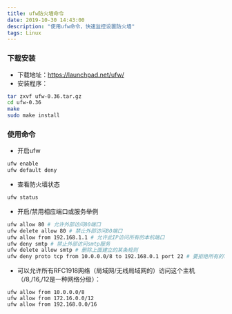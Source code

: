 ```yaml
---
title: ufw防火墙命令
date: 2019-10-30 14:43:00
description: "使用ufw命令，快速监控设置防火墙"
tags: Linux
---
```


### 下载安装
* 下载地址：https://launchpad.net/ufw/
* 安装程序：
```sh
tar zxvf ufw-0.36.tar.gz
cd ufw-0.36
make
sudo make install
```

###  使用命令
* 开启ufw
```sh
ufw enable
ufw default deny
```
* 查看防火墙状态
```sh
ufw status 
```
* 开启/禁用相应端口或服务举例
```sh
ufw allow 80 # 允许外部访问80端口
ufw delete allow 80 # 禁止外部访问80端口
ufw allow from 192.168.1.1 # 允许此IP访问所有的本机端口
ufw deny smtp # 禁止外部访问smtp服务
ufw delete allow smtp # 删除上面建立的某条规则
ufw deny proto tcp from 10.0.0.0/8 to 192.168.0.1 port 22 # 要拒绝所有的TCP流量从10.0.0.0/8 到192.168.0.1地址的22端口
```
* 可以允许所有RFC1918网络（局域网/无线局域网的）访问这个主机（/8,/16,/12是一种网络分级）：
```
ufw allow from 10.0.0.0/8
ufw allow from 172.16.0.0/12
ufw allow from 192.168.0.0/16
```
